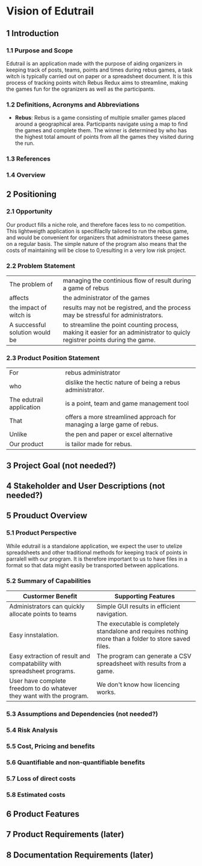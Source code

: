 # Vision of Edutrail

## 1 Introduction
### 1.1 Purpose and Scope
Edutrail is an application made with the purpose of aiding organizers in keeping track of posts, teams, points and times during rebus games, a task witch is typically carried out on paper or a spreadsheet document. It is this process of tracking points witch Rebus Redux aims to streamline, making the games fun for the ogranizers as well as the participants.

### 1.2 Definitions, Acronyms and Abbreviations

- **Rebus**: Rebus is a game consisting of multiple smaller games placed around a geographical area. Participants navigate using a map to find the games and complete them. The winner is determined by who has the highest total amount of points from all the games they visited during the run.

### 1.3 References

### 1.4 Overview

## 2 Positioning

### 2.1 Opportunity

Our product fills a niche role, and therefore faces less to no competition. This lightweigth application is  specifilaclly tailored to run the rebus game, and would be convenient for organizers that administrators theese games on a regular basis. The simple nature of the program also means that the costs of maintaining will be close to 0,resulting in a very low risk project.

### 2.2 Problem Statement

|  |  |
|------ |------| 
| The problem of | managing the continious flow of result during a game of rebus |
| affects | the administrator of the games |
| the impact of witch is | results may not be registred, and the process may be stressful for administrators. |
| A successful solution would be | to streamline the point counting process, making it easier for an administrator to quicly registrer points during the game.| 

### 2.3 Product Position Statement

| | |
|------|------|
| For | rebus administrator |
| who | dislike the hectic nature of being a rebus administrator. |
| The edutrail application | is a point, team and game management tool 
| That | offers a more streamlined approach for managing a large game of rebus.
| Unlike | the pen and paper or excel alternative |
| Our product | is tailor made for rebus. | 

## 3 Project Goal (not needed?)


## 4 Stakeholder and User Descriptions (not needed?)

## 5 Prouduct Overview

### 5.1 Product Perspective

While edutrail is a standalone application, we expect the user to utelize spreadsheets and other traditional methods for keeping track of points in parralell with our program. It is therefore important to us to have files in a format so that data might easily be transported between applications. 

### 5.2 Summary of Capabilities

| Custormer Benefit | Supporting Features |
| ------ | ------- | 
| Administrators can quickly allocate points to teams | Simple GUI results in efficient navigation.
| Easy innstalation. | The executable is completely standalone and requires nothing more than a folder to store saved files.
| Easy extraction of result and compatability with spreadsheet programs. | The program can generate a CSV spreadsheet with results from a game.|
| User have complete freedom to do whatever they want with the program. | We don't know how licencing works.|    

### 5.3 Assumptions and Dependencies (not needed?)

### 5.4 Risk Analysis



### 5.5 Cost, Pricing and benefits

### 5.6 Quantifiable and non-quantifiable benefits

### 5.7 Loss of direct costs

### 5.8 Estimated costs

## 6 Product Features



## 7 Product Requirements (later)

## 8 Documentation Requirements (later)

